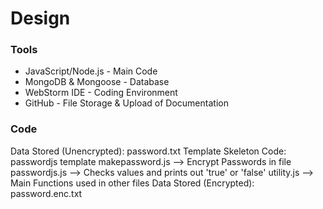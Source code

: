 # Design
### Tools
- JavaScript/Node.js - Main Code
- MongoDB & Mongoose - Database
- WebStorm IDE - Coding Environment
- GitHub - File Storage & Upload of Documentation

### Code
Data Stored (Unencrypted): password.txt
Template Skeleton Code: passwordjs template
makepassword.js --> Encrypt Passwords in file
passwordjs.js --> Checks values and prints out 'true' or 'false'
utility.js --> Main Functions used in other files
Data Stored (Encrypted): password.enc.txt
